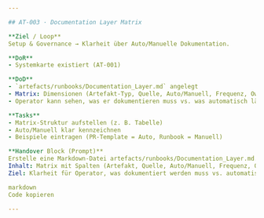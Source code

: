 ```yaml
---

## AT-003 · Documentation Layer Matrix

**Ziel / Loop**  
Setup & Governance → Klarheit über Auto/Manuelle Dokumentation.  

**DoR**  
- Systemkarte existiert (AT-001)  

**DoD**  
- `artefacts/runbooks/Documentation_Layer.md` angelegt  
- Matrix: Dimensionen (Artefakt-Typ, Quelle, Auto/Manuell, Frequenz, Owner)  
- Operator kann sehen, was er dokumentieren muss vs. was automatisch läuft  

**Tasks**  
- Matrix-Struktur aufstellen (z. B. Tabelle)  
- Auto/Manuell klar kennzeichnen  
- Beispiele eintragen (PR-Template = Auto, Runbook = Manuell)  

**Handover Block (Prompt)**  
Erstelle eine Markdown-Datei artefacts/runbooks/Documentation_Layer.md.
Inhalt: Matrix mit Spalten (Artefakt, Quelle, Auto/Manuell, Frequenz, Owner).
Ziel: Klarheit für Operator, was dokumentiert werden muss vs. automatisch erzeugt wird.

markdown
Code kopieren

---
```

